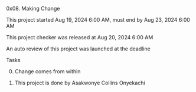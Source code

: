 0x08. Making Change

This project started Aug 19, 2024 6:00 AM, must end by Aug 23, 2024 6:00 AM

This project checker was released at Aug 20, 2024 6:00 AM

An auto review of this project was launched at the deadline

Tasks

0. Change comes from within

1. This project is done by Asakwonye Collins Onyekachi
